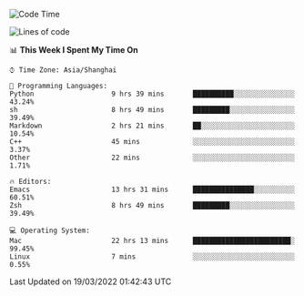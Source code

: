<!--START_SECTION:waka-->
![Code Time](http://img.shields.io/badge/Code%20Time-669%20hrs%207%20mins-blue)

![Lines of code](https://img.shields.io/badge/From%20Hello%20World%20I%27ve%20Written-22%20Thousand%20lines%20of%20code-blue)

📊 **This Week I Spent My Time On** 

```text
⌚︎ Time Zone: Asia/Shanghai

💬 Programming Languages: 
Python                   9 hrs 39 mins       ██████████░░░░░░░░░░░░░░░   43.24% 
sh                       8 hrs 49 mins       █████████░░░░░░░░░░░░░░░░   39.49% 
Markdown                 2 hrs 21 mins       ██░░░░░░░░░░░░░░░░░░░░░░░   10.54% 
C++                      45 mins             ░░░░░░░░░░░░░░░░░░░░░░░░░   3.37% 
Other                    22 mins             ░░░░░░░░░░░░░░░░░░░░░░░░░   1.71%

🔥 Editors: 
Emacs                    13 hrs 31 mins      ███████████████░░░░░░░░░░   60.51% 
Zsh                      8 hrs 49 mins       █████████░░░░░░░░░░░░░░░░   39.49%

💻 Operating System: 
Mac                      22 hrs 13 mins      ████████████████████████░   99.45% 
Linux                    7 mins              ░░░░░░░░░░░░░░░░░░░░░░░░░   0.55%

```


 Last Updated on 19/03/2022 01:42:43 UTC
<!--END_SECTION:waka-->
